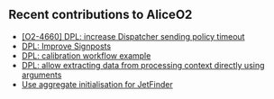## Recent contributions to AliceO2
- [[O2-4660] DPL: increase Dispatcher sending policy timeout](https://github.com/AliceO2Group/AliceO2/pull/12746)
- [DPL: Improve Signposts](https://github.com/AliceO2Group/AliceO2/pull/12721)
- [DPL: calibration workflow example](https://github.com/AliceO2Group/AliceO2/pull/12708)
- [DPL: allow extracting data from processing context directly using arguments](https://github.com/AliceO2Group/AliceO2/pull/12707)
- [Use aggregate initialisation for JetFinder](https://github.com/AliceO2Group/O2Physics/pull/4699)
